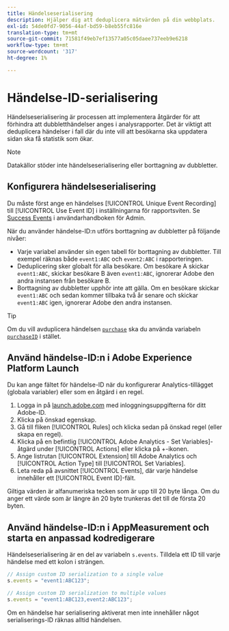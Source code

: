 ```yaml
---
title: Händelseserialisering
description: Hjälper dig att deduplicera mätvärden på din webbplats.
exl-id: 54de0fd7-9056-44af-bd59-b8eb55fc816e
translation-type: tm+mt
source-git-commit: 71581f49eb7ef13577a05c05daee737eeb9e6218
workflow-type: tm+mt
source-wordcount: '317'
ht-degree: 1%

---
```


# Händelse-ID-serialisering

Händelseserialisering är processen att implementera åtgärder för att förhindra att dubbletthändelser anges i analysrapporter. Det är viktigt att deduplicera händelser i fall där du inte vill att besökarna ska uppdatera sidan ska få statistik som ökar.

>[!NOTE]
>
>Datakällor stöder inte händelseserialisering eller borttagning av dubbletter.

## Konfigurera händelseserialisering

Du måste först ange en händelses [!UICONTROL Unique Event Recording] till [!UICONTROL Use Event ID] i inställningarna för rapportsviten. Se [Success Events](/help/admin/admin/c-success-events/success-event.md) i användarhandboken för Admin.

När du använder händelse-ID:n utförs borttagning av dubbletter på följande nivåer:

* Varje variabel använder sin egen tabell för borttagning av dubbletter. Till exempel räknas både `event1:ABC` och `event2:ABC` i rapporteringen.
* Deduplicering sker globalt för alla besökare. Om besökare A skickar `event1:ABC`, skickar besökare B även `event1:ABC`, ignorerar Adobe den andra instansen från besökare B.
* Borttagning av dubbletter upphör inte att gälla. Om en besökare skickar `event1:ABC` och sedan kommer tillbaka två år senare och skickar `event1:ABC` igen, ignorerar Adobe den andra instansen.

>[!TIP]
>
>Om du vill avduplicera händelsen [`purchase`](event-purchase.md) ska du använda variabeln [`purchaseID`](../purchaseid.md) i stället.

## Använd händelse-ID:n i Adobe Experience Platform Launch

Du kan ange fältet för händelse-ID när du konfigurerar Analytics-tillägget (globala variabler) eller som en åtgärd i en regel.

1. Logga in på [launch.adobe.com](https://launch.adobe.com) med inloggningsuppgifterna för ditt Adobe-ID.
2. Klicka på önskad egenskap.
3. Gå till fliken [!UICONTROL Rules] och klicka sedan på önskad regel (eller skapa en regel).
4. Klicka på en befintlig [!UICONTROL Adobe Analytics - Set Variables]-åtgärd under [!UICONTROL Actions] eller klicka på +-ikonen.
5. Ange listrutan [!UICONTROL Extension] till Adobe Analytics och [!UICONTROL Action Type] till [!UICONTROL Set Variables].
6. Leta reda på avsnittet [!UICONTROL Events], där varje händelse innehåller ett [!UICONTROL Event ID]-fält.

Giltiga värden är alfanumeriska tecken som är upp till 20 byte långa. Om du anger ett värde som är längre än 20 byte trunkeras det till de första 20 byten.

## Använd händelse-ID:n i AppMeasurement och starta en anpassad kodredigerare

Händelseserialisering är en del av variabeln `s.events`. Tilldela ett ID till varje händelse med ett kolon i strängen.

```js
// Assign custom ID serialization to a single value
s.events = "event1:ABC123";

// Assign custom ID serialization to multiple values
s.events = "event1:ABC123,event2:ABC123";
```

Om en händelse har serialisering aktiverat men inte innehåller något serialiserings-ID räknas alltid händelsen.
